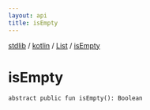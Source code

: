 ```yaml
---
layout: api
title: isEmpty
---
```

[stdlib](../../index.md) / [kotlin](../index.md) / [List](index.md) / [isEmpty](isEmpty.md)

# isEmpty

```
abstract public fun isEmpty(): Boolean
```
